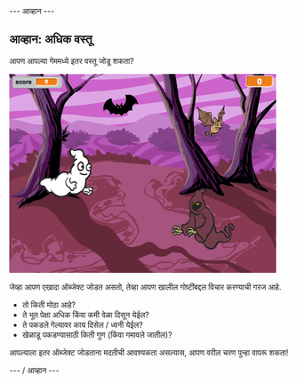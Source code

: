 \--- आव्हान \---

## आव्हान: अधिक वस्तू

आपण आपल्या गेममध्ये इतर वस्तू जोडू शकता?

![स्क्रीनशॉट](images/ghost-final.png)

जेव्हा आपण एखादा ऑब्जेक्ट जोडत असतो, तेव्हा आपण खालील गोष्टींबद्दल विचार करण्याची गरज आहे.

+ तो किती मोठा आहे?
+ ते भूत पेक्षा अधिक किंवा कमी वेळा दिसून येईल?
+ ते पकडले गेल्यावर काय दिसेल / ध्वनी येईल?
+ खेळाडू पकडण्यासाठी किती गुण (किंवा गमावले जातील)?

आपल्याला इतर ऑब्जेक्ट जोडताना मदतीची आवश्यकता असल्यास, आपण वरील चरण पुन्हा वापरू शकता!

\--- / आव्हान \---